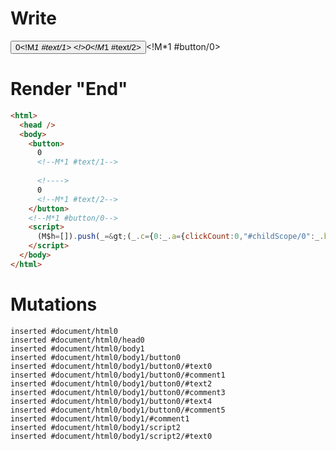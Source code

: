 # Write
  <button>0<!M*1 #text/1> <!>0<!M*1 #text/2></button><!M*1 #button/0><script>(M$h=[]).push(_=>(_.c={0:_.a={clickCount:0,"#childScope/0":_.b={}},1:_.b},_.b.onClick=_._["packages/translator-tags/src/__tests__/fixtures/basic-component-input-same-source-alias/template.marko_0/onClick"](_.a),_.c),[1,"packages/translator-tags/src/__tests__/fixtures/basic-component-input-same-source-alias/components/my-button.marko_0_onClick",])</script>


# Render "End"
```html
<html>
  <head />
  <body>
    <button>
      0
      <!--M*1 #text/1-->
       
      <!---->
      0
      <!--M*1 #text/2-->
    </button>
    <!--M*1 #button/0-->
    <script>
      (M$h=[]).push(_=&gt;(_.c={0:_.a={clickCount:0,"#childScope/0":_.b={}},1:_.b},_.b.onClick=_._["packages/translator-tags/src/__tests__/fixtures/basic-component-input-same-source-alias/template.marko_0/onClick"](_.a),_.c),[1,"packages/translator-tags/src/__tests__/fixtures/basic-component-input-same-source-alias/components/my-button.marko_0_onClick",])
    </script>
  </body>
</html>
```

# Mutations
```
inserted #document/html0
inserted #document/html0/head0
inserted #document/html0/body1
inserted #document/html0/body1/button0
inserted #document/html0/body1/button0/#text0
inserted #document/html0/body1/button0/#comment1
inserted #document/html0/body1/button0/#text2
inserted #document/html0/body1/button0/#comment3
inserted #document/html0/body1/button0/#text4
inserted #document/html0/body1/button0/#comment5
inserted #document/html0/body1/#comment1
inserted #document/html0/body1/script2
inserted #document/html0/body1/script2/#text0
```